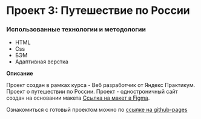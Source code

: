 # Проект 3: Путешествие по России

### Использованные технологии и методологии
* HTML
* Css
* БЭМ
* Адаптивная верстка

**Описание**

Проект создан в рамках курса - Веб разработчик от Яндекс Практикум.
Проект о путешествии по России.
Проект - одностроничный сайт создан на основании макета [Ссылка на макет в Figma](https://www.figma.com/file/5S2WSbEFL6awjVWJ0NWL8Q/Sprint-3_-Russia-_-desktop-%2B-mobile?node-id=28503%3A0).

Ознакомиться с готовый проектом можно по [ссылке на github-pages](https://github.com/Anton-Dolgov/russian-travel)